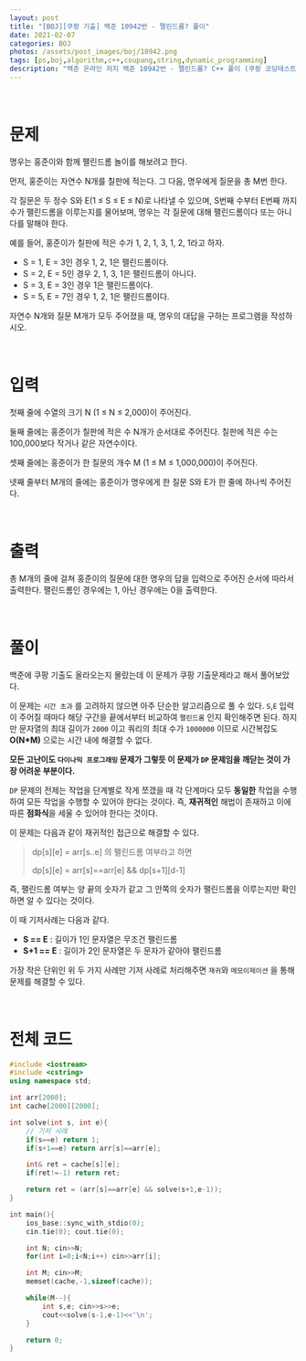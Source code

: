 ```yaml
---
layout: post
title: "[BOJ][쿠팡 기출] 백준 10942번 - 팰린드롬? 풀이"
date: 2021-02-07
categories: BOJ
photos: /assets/post_images/boj/10942.png
tags: [ps,boj,algorithm,c++,coupang,string,dynamic_programming]
description: "백준 온라인 저지 백준 10942번 - 팰린드롬? C++ 풀이 (쿠팡 코딩테스트 기출)"
---
```


<br>

# 문제

명우는 홍준이와 함께 팰린드롬 놀이를 해보려고 한다.

먼저, 홍준이는 자연수 N개를 칠판에 적는다. 그 다음, 명우에게 질문을 총 M번 한다.

각 질문은 두 정수 S와 E(1 ≤ S ≤ E ≤ N)로 나타낼 수 있으며, S번째 수부터 E번째 까지 수가 팰린드롬을 이루는지를 물어보며, 명우는 각 질문에 대해 팰린드롬이다 또는 아니다를 말해야 한다.

예를 들어, 홍준이가 칠판에 적은 수가 1, 2, 1, 3, 1, 2, 1라고 하자.

- S = 1, E = 3인 경우 1, 2, 1은 팰린드롬이다.
- S = 2, E = 5인 경우 2, 1, 3, 1은 팰린드롬이 아니다.
- S = 3, E = 3인 경우 1은 팰린드롬이다.
- S = 5, E = 7인 경우 1, 2, 1은 팰린드롬이다.

자연수 N개와 질문 M개가 모두 주어졌을 때, 명우의 대답을 구하는 프로그램을 작성하시오.

<br>

# 입력

첫째 줄에 수열의 크기 N (1 ≤ N ≤ 2,000)이 주어진다.

둘째 줄에는 홍준이가 칠판에 적은 수 N개가 순서대로 주어진다. 칠판에 적은 수는 100,000보다 작거나 같은 자연수이다.

셋째 줄에는 홍준이가 한 질문의 개수 M (1 ≤ M ≤ 1,000,000)이 주어진다.

넷째 줄부터 M개의 줄에는 홍준이가 명우에게 한 질문 S와 E가 한 줄에 하나씩 주어진다.

<br>

# 출력

총 M개의 줄에 걸쳐 홍준이의 질문에 대한 명우의 답을 입력으로 주어진 순서에 따라서 출력한다. 팰린드롬인 경우에는 1, 아닌 경우에는 0을 출력한다.

<br>

# 풀이

백준에 쿠팡 기출도 올라오는지 몰랐는데 이 문제가 쿠팡 기출문제라고 해서 풀어보았다.

이 문제는 `시간 초과` 를 고려하지 않으면 아주 단순한 알고리즘으로 풀 수 있다.
`S`,`E` 입력이 주어질 때마다 해당 구간을 끝에서부터 비교하여 `팰린드롬` 인지 확인해주면 된다. 하지만 문자열의 최대 길이가 `2000` 이고 쿼리의 최대 수가 `1000000` 이므로 시간복잡도 **O(N*M)** 으로는 시간 내에 해결할 수 없다.

**모든 고난이도 `다이나믹 프로그래밍` 문제가 그렇듯 이 문제가 `DP` 문제임을 깨닫는 것이 가장 어려운 부분이다.**

`DP` 문제의 전제는 작업을 단계별로 작게 쪼갰을 때 각 단계마다 모두 **동일한** 작업을 수행하여 모든 작업을 수행할 수 있어야 한다는 것이다. 즉, **재귀적인** 해법이 존재하고 이에 따른 **점화식**을 세울 수 있어야 한다는 것이다.

이 문제는 다음과 같이 재귀적인 접근으로 해결할 수 있다.

> dp[s][e] = arr[s..e] 의 팰린드롬 여부라고 하면
> 
> dp[s][e] = arr[s]==arr[e] && dp[s+1][d-1]

즉, 팰린드롬 여부는 양 끝의 숫자가 같고 그 안쪽의 숫자가 팰린드롬을 이루는지만 확인하면 알 수 있다는 것이다.

이 때 기저사례는 다음과 같다.

- **S == E** : 길이가 1인 문자열은 무조건 팰린드롬
- **S+1 == E** : 길이가 2인 문자열은 두 문자가 같아야 팰린드롬

가장 작은 단위인 위 두 가지 사례만 기저 사례로 처리해주면 `재귀`와 `메모이제이션` 을 통해 문제를 해결할 수 있다.

<br>

# 전체 코드

```c++
#include <iostream>
#include <cstring>
using namespace std;

int arr[2000];
int cache[2000][2000];

int solve(int s, int e){
    // 기저 사례
    if(s==e) return 1;
    if(s+1==e) return arr[s]==arr[e];

    int& ret = cache[s][e];
    if(ret!=-1) return ret;

    return ret = (arr[s]==arr[e] && solve(s+1,e-1));
}

int main(){
    ios_base::sync_with_stdio(0);
    cin.tie(0); cout.tie(0);

    int N; cin>>N;
    for(int i=0;i<N;i++) cin>>arr[i];

    int M; cin>>M;
    memset(cache,-1,sizeof(cache));

    while(M--){
        int s,e; cin>>s>>e;
        cout<<solve(s-1,e-1)<<'\n';
    }

    return 0;
}
```




